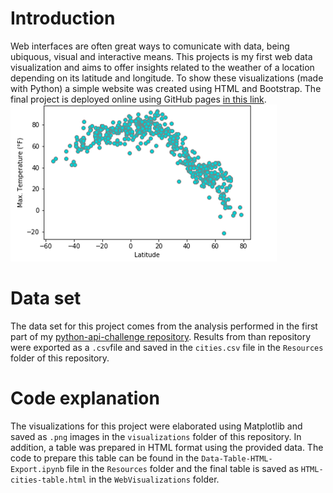 # Introduction
Web interfaces are often great ways to comunicate with data, being ubiquous, visual and interactive means. This projects is my first web data visualization and aims to offer insights related to the weather of a location depending on its latitude and longitude. To show these visualizations (made with Python) a simple website was created using HTML and Bootstrap. The final project is deployed online using GitHub pages [in this link](https://javisandoval94.github.io/Web-Design-Challenge/WebVisualizations/index.html).<br>
![weather-visualization](https://github.com/JaviSandoval94/Web-Design-Challenge/blob/master/WebVisualizations/visualizations/temperature.scatter.png)


# Data set
The data set for this project comes from the analysis performed in the first part of my [python-api-challenge repository](https://github.com/JaviSandoval94/python-api-challenge). Results from than repository were exported as a `.csv`file and saved in the `cities.csv` file in the `Resources` folder of this repository.

# Code explanation
The visualizations for this project were elaborated using Matplotlib and saved as `.png` images in the `visualizations` folder of this repository. In addition, a table was prepared in HTML format using the provided data. The code to prepare this table can be found in the `Data-Table-HTML-Export.ipynb` file in the `Resources` folder and the final table is saved as `HTML-cities-table.html` in the `WebVisualizations` folder.
